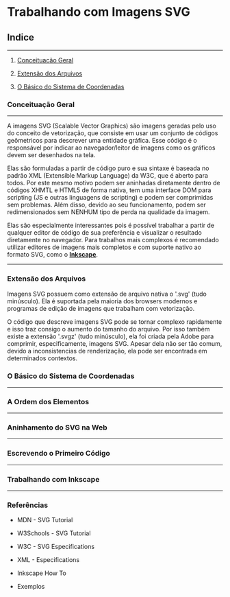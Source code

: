# Trabalhando com Imagens SVG

## Indice

---

1. [Conceituação Geral](#conceituação-geral)

2. [Extensão dos Arquivos](#extensão-dos-arquivos)

3. [O Básico do Sistema de Coordenadas](#o-básico-do-sistema-de-coordenadas)

### Conceituação Geral

---

A imagens SVG (Scalable Vector Graphics) são imagens geradas pelo uso do conceito de vetorização, que consiste em  usar um conjunto de códigos geômetricos para descrever uma entidade gráfica. Esse código é o responsável por indicar ao navegador/leitor de imagens como os gráficos devem ser desenhados na tela.

Elas são formuladas a partir de código puro e sua sintaxe é baseada no padrão XML (Extensible Markup Language) da W3C, que é aberto para todos. Por este mesmo motivo podem ser aninhadas diretamente dentro de códigos XHMTL e HTML5 de forma nativa, tem uma interface DOM para scripting (JS e outras linguagens de scripting) e podem ser comprimidas sem problemas. Além disso, devido ao seu funcionamento, podem ser redimensionados sem NENHUM tipo de perda na qualidade da imagem.

Elas são especialmente interessantes pois é possível trabalhar a partir de qualquer editor de código de sua preferência e visualizar o resultado diretamente no navegador. Para trabalhos mais complexos é recomendado utilizar editores de imagens mais completos e com suporte nativo ao formato SVG, como o **[Inkscape](https://inkscape.org/ "Inkscape's Homepage")**.

---

### Extensão dos Arquivos

Imagens SVG possuem como extensão de arquivo nativa o '.svg' (tudo minúsculo). Ela é suportada pela maioria dos browsers modernos e programas de edição de imagens que trabalham com vetorização.

O código que descreve imagens SVG pode se tornar complexo rapidamente e isso traz consigo o aumento do tamanho do arquivo. Por isso também  existe a extensão '.svgz' (tudo minúsculo), ela foi criada pela Adobe para comprimir, especificamente, imagens SVG. Apesar dela não ser tão comum, devido a inconsistencias de renderização, ela pode ser encontrada em determinados contextos.

### O Básico do Sistema de Coordenadas

---

### A Ordem dos Elementos

---

### Aninhamento do SVG na Web

---

### Escrevendo o Primeiro Código

---

### Trabalhando com Inkscape

---

### Referências

- MDN - SVG Tutorial

- W3Schools - SVG Tutorial

- W3C - SVG Especifications

- XML - Especifications

- Inkscape How To

- Exemplos
